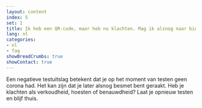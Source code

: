```yaml
---
layout: content
index: 5
set: 1
title: Ik heb een QR-code, maar heb nu klachten. Mag ik alsnog naar binnen?
lang: nl
categories:
- nl
- faq
showBreadCrumbs: true
showContact: true
---
```

Een negatieve testuitslag betekent dat je op het moment van testen geen corona had. Het kan zijn dat je later alsnog besmet bent geraakt. Heb je klachten als verkoudheid, hoesten of benauwdheid? Laat je opnieuw testen en blijf thuis.

